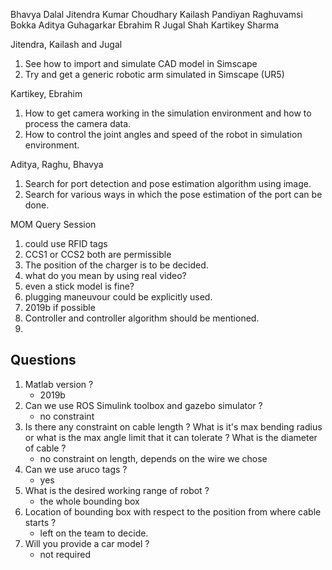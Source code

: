 Bhavya Dalal
Jitendra Kumar Choudhary
Kailash Pandiyan
Raghuvamsi Bokka
Aditya Guhagarkar
Ebrahim R
Jugal Shah
Kartikey Sharma

Jitendra, Kailash and Jugal
1. See how to import and simulate CAD model in Simscape
2. Try and get a generic robotic arm simulated in Simscape (UR5)

Kartikey, Ebrahim
1. How to get camera working in the simulation environment and how to process the camera data.
2. How to control the joint angles and speed of the robot in simulation environment.

Aditya, Raghu, Bhavya
1. Search for port detection and pose estimation algorithm using image.
2. Search for various ways in which the pose estimation of the port can be done.

MOM Query Session
1. could use RFID tags
2. CCS1 or CCS2 both are permissible
3. The position of the charger is to be decided.
4. what do you mean by using real video?
5. even a stick model is fine?
6. plugging maneuvour could be explicitly used.
7. 2019b if possible
8. Controller and controller algorithm should be mentioned.
9. 

## Questions 
1. Matlab version ? 
    * 2019b
2. Can we use ROS Simulink toolbox and gazebo simulator ? 
    * no constraint
3. Is there any constraint on cable length ? What is it's max bending radius or what is the max angle limit that it can tolerate ? What is the diameter of cable ?
    * no constraint on length, depends on the wire we chose
4. Can we use aruco tags ?
    * yes
5. What is the desired working range of robot ?
    * the whole bounding box
6. Location of bounding box with respect to the position from where cable starts ?
    * left on the team to decide.
7. Will you provide a car model ?
    * not required